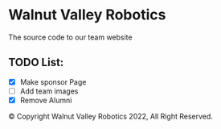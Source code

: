# Walnut Valley Robotics

The source code to our team website

## TODO List:

-   [x] Make sponsor Page
-   [ ] Add team images
-   [x] Remove Alumni

&copy; Copyright Walnut Valley Robotics 2022, All Right Reserved.
